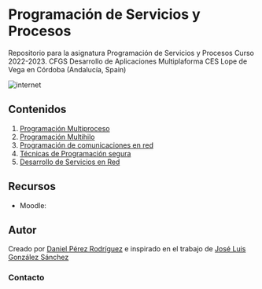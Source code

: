 # Programación de Servicios y Procesos

Repositorio para la asignatura Programación de Servicios y Procesos
Curso 2022-2023. 
CFGS Desarrollo de Aplicaciones Multiplaforma
CES Lope de Vega en Córdoba (Andalucía, Spain)

![internet](https://cdn0.iconfinder.com/data/icons/azure-illustrations/1000/web_development___maintenance_construction_teamwork_website_webpage_browser-256.png)

## Contenidos
1. [Programación Multiproceso](https://github.com/daniteleco/psp-22-23)
2. [Programación Multihilo](https://github.com/daniteleco/psp-22-23)
3. [Programación de comunicaciones en red](https://github.com/daniteleco/psp-22-23)
4. [Técnicas de Programación segura](https://github.com/daniteleco/psp-22-23)
5. [Desarrollo de Servicios en Red](https://github.com/daniteleco/psp-22-23)


## Recursos
- Moodle: 


## Autor

Creado por [Daniel Pérez Rodríguez](https://twitter.com/daniteleco) e inspirado en el trabajo de [José Luis González Sánchez](https://github.com/joseluisgs/ProgServiciosProcesos-00-2021-2022)

### Contacto
